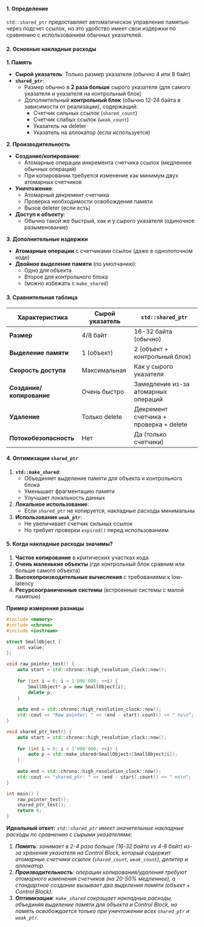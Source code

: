 #### **1. Определение**
`std::shared_ptr` предоставляет автоматическое управление памятью через подсчет ссылок, но это удобство имеет свои издержки по сравнению с использованием обычных указателей.

#### **2. Основные накладные расходы**

**1. Память**
- **Сырой указатель**: Только размер указателя (обычно 4 или 8 байт)
- **`shared_ptr`**:
  - Размер обычно в **2 раза больше** сырого указателя (для самого указателя и указателя на контрольный блок)
  - Дополнительный **контрольный блок** (обычно 12-24 байта в зависимости от реализации), содержащий:
    - Счетчик сильных ссылок (`shared_count`)
    - Счетчик слабых ссылок (`weak_count`)
    - Указатель на deleter
    - Указатель на аллокатор (если используется)

**2. Производительность**
- **Создание/копирование**:
  - Атомарные операции инкремента счетчика ссылок (медленнее обычных операций)
  - При копировании требуется изменение как минимум двух атомарных счетчиков
- **Уничтожение**:
  - Атомарный декремент счетчика
  - Проверка необходимости освобождения памяти
  - Вызов deleter (если есть)
- **Доступ к объекту**:
  - Обычно такой же быстрый, как и у сырого указателя (одиночное разыменование)

**3. Дополнительные издержки**
- **Атомарные операции** с счетчиками ссылок (даже в однопоточном коде)
- **Двойное выделение памяти** (по умолчанию):
  - Одно для объекта
  - Второе для контрольного блока
  - (можно избежать с `make_shared`)

#### **3. Сравнительная таблица**

| Характеристика          | Сырой указатель       | `std::shared_ptr`      |
|-------------------------|-----------------------|------------------------|
| **Размер**              | 4/8 байт             | 16-32 байта (обычно)   |
| **Выделение памяти**    | 1 (объект)           | 2 (объект + контрольный блок) |
| **Скорость доступа**    | Максимальная         | Как у сырого указателя |
| **Создание/копирование**| Очень быстро         | Замедление из-за атомарных операций |
| **Удаление**            | Только delete        | Декремент счетчика + проверка + delete |
| **Потокобезопасность**  | Нет                  | Да (только счетчики)   |

#### **4. Оптимизации `shared_ptr`**
1. **`std::make_shared`**:
   - Объединяет выделение памяти для объекта и контрольного блока
   - Уменьшает фрагментацию памяти
   - Улучшает локальность данных
2. **Локальное использование**:
   - Если `shared_ptr` не копируется, накладные расходы минимальны
3. **Использование `weak_ptr`**:
   - Не увеличивает счетчик сильных ссылок
   - Но требует проверки `expired()` перед использованием

#### **5. Когда накладные расходы значимы?**
1. **Частое копирование** в критических участках кода
2. **Очень маленькие объекты** (где контрольный блок сравним или больше самого объекта)
3. **Высокопроизводительные вычисления** с требованиями к low-latency
4. **Ресурсоограниченные системы** (встроенные системы с малой памятью)

**Пример измерения разницы**
```cpp
#include <memory>
#include <chrono>
#include <iostream>

struct SmallObject {
    int value;
};

void raw_pointer_test() {
    auto start = std::chrono::high_resolution_clock::now();
    
    for (int i = 0; i < 1'000'000; ++i) {
        SmallObject* p = new SmallObject{i};
        delete p;
    }
    
    auto end = std::chrono::high_resolution_clock::now();
    std::cout << "Raw pointer: " << (end - start).count() << " ns\n";
}

void shared_ptr_test() {
    auto start = std::chrono::high_resolution_clock::now();
    
    for (int i = 0; i < 1'000'000; ++i) {
        auto p = std::make_shared<SmallObject>(SmallObject{i});
    }
    
    auto end = std::chrono::high_resolution_clock::now();
    std::cout << "shared_ptr: " << (end - start).count() << " ns\n";
}

int main() {
    raw_pointer_test();
    shared_ptr_test();
    return 0;
}
```

**Идеальный ответ:**
*`std::shared_ptr` имеет значительные накладные расходы по сравнению с сырыми указателями:*  
1. ***Память**: занимает в 2-4 раза больше (16-32 байта vs 4-8 байт) из-за хранения указателя на Control Block, который содержит атомарные счетчики ссылок (`shared_count`, `weak_count`), делитер и аллокатор.*
2. ***Производительность**: операции копирования/удаления требуют атомарного изменения счетчиков (на 20-50% медленнее), а стандартное создание вызывает два выделения памяти (объект + Control Block).*
3. ***Оптимизации**: `make_shared` сокращает накладные расходы, объединяя выделение памяти для объекта и Control Block, но память освобождается только при уничтожении всех `shared_ptr` и `weak_ptr`.*